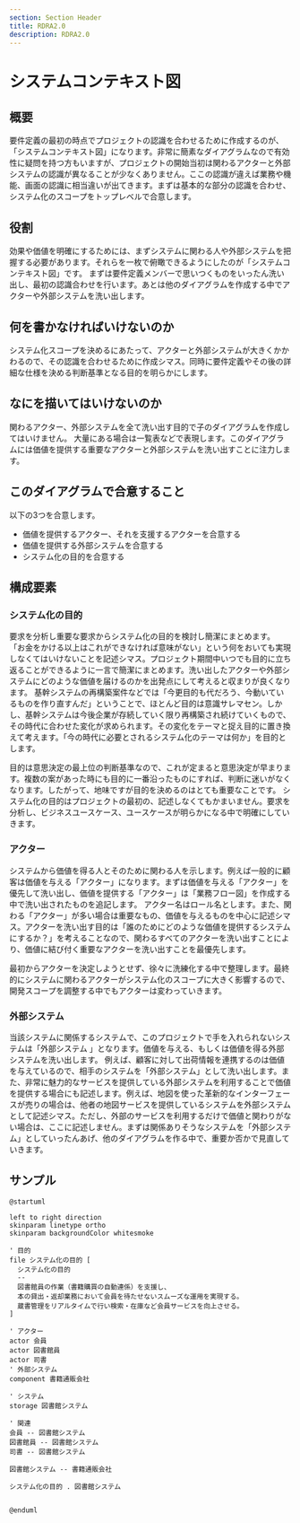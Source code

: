 ```yaml
---
section: Section Header
title: RDRA2.0
description: RDRA2.0
---
```


# システムコンテキスト図


## 概要
要件定義の最初の時点でプロジェクトの認識を合わせるために作成するのが、「システムコンテキスト図」になります。非常に簡素なダイアグラムなので有効性に疑問を持つ方もいますが、プロジェクトの開始当初は関わるアクターと外部システムの認識が異なることが少なくありません。ここの認識が違えば業務や機能、画面の認識に相当違いが出てきます。まずは基本的な部分の認識を合わせ、システム化のスコープをトップレベルで合意します。

## 役割
効果や価値を明確にするためには、まずシステムに関わる人や外部システムを把握する必要があります。それらを一枚で俯瞰できるようにしたのが「システムコンテキスト図」です。
まずは要件定義メンバーで思いつくものをいったん洗い出し、最初の認識合わせを行います。あとは他のダイアグラムを作成する中でアクターや外部システムを洗い出します。


## 何を書かなければいけないのか

システム化スコープを決めるにあたって、アクターと外部システムが大きくかかわるので、その認識を合わせるために作成シマス。同時に要件定義やその後の詳細な仕様を決める判断基準となる目的を明らかにします。

## なにを描いてはいけないのか

関わるアクター、外部システムを全て洗い出す目的で子のダイアグラムを作成してはいけません。
大量にある場合は一覧表などで表現します。このダイアグラムには価値を提供する重要なアクターと外部システムを洗い出すことに注力します。

## このダイアグラムで合意すること
以下の3つを合意します。
- 価値を提供するアクター、それを支援するアクターを合意する
- 価値を提供する外部システムを合意する
- システム化の目的を合意する

## 構成要素

### システム化の目的

要求を分析し重要な要求からシステム化の目的を検討し簡潔にまとめます。
「お金をかける以上はこれができなければ意味がない」という何をおいても実現しなくてはいけないことを記述シマス。プロジェクト期間中いつでも目的に立ち返ることができるように一言で簡潔にまとめます。洗い出したアクターや外部システムにどのような価値を届けるのかを出発点にして考えると収まりが良くなります。
基幹システムの再構築案件などでは「今更目的も代だろう、今動いているものを作り直すんだ」ということで、ほとんど目的は意識サレマセン。しかし、基幹システムは今後企業が存続していく限り再構築され続けていくもので、その時代に合わせた変化が求められます。その変化をテーマと捉え目的に置き換えて考えます。「今の時代に必要とされるシステム化のテーマは何か」を目的とします。

目的は意思決定の最上位の判断基準なので、これが定まると意思決定が早まります。複数の案があった時にも目的に一番沿ったものにすれば、判断に迷いがなくなります。したがって、地味ですが目的を決めるのはとても重要なことです。
システム化の目的はプロジェクトの最初の、記述しなくてもかまいません。要求を分析し、ビジネスユースケース、ユースケースが明らかになる中で明確にしていきます。

### アクター

システムから価値を得る人とそのために関わる人を示します。例えば一般的に顧客は価値を与える「アクター」になります。まずは価値を与える「アクター」を優先して洗い出し、価値を提供する「アクター」は「業務フロー図」を作成する中で洗い出されたものを追記します。
アクター名はロール名とします。また、関わる「アクター」が多い場合は重要なもの、価値を与えるものを中心に記述シマス。アクターを洗い出す目的は「誰のためにどのような価値を提供するシステムにするか？」を考えることなので、関わるすべてのアクターを洗い出すことにより、価値に結び付く重要なアクターを洗い出すことを最優先します。

最初からアクターを決定しようとせず、徐々に洗練化する中で整理します。最終的にシステムに関わるアクターがシステム化のスコープに大きく影響するので、開発スコープを調整する中でもアクターは変わっていきます。


### 外部システム

当該システムに関係するシステムで、このプロジェクトで手を入れられないシステムは「外部システム
」となります。価値を与える、もしくは価値を得る外部システムを洗い出します。
例えば、顧客に対して出荷情報を連携するのは価値を与えているので、相手のシステムを「外部システム」として洗い出します。また、非常に魅力的なサービスを提供している外部システムを利用することで価値を提供する場合にも記述します。例えば、地図を使った革新的なインターフェースが売りの場合は、他者の地図サービスを提供しているシステムを外部システムとして記述シマス。ただし、外部のサービスを利用するだけで価値と関わりがない場合は、ここに記述しません。まずは関係ありそうなシステムを「外部システム」としていったんあげ、他のダイアグラムを作る中で、重要か否かで見直していきます。


## サンプル


```plantuml
@startuml

left to right direction
skinparam linetype ortho
skinparam backgroundColor whitesmoke

' 目的
file システム化の目的 [
  システム化の目的
  --
  図書館員の作業（書籍購買の自動連係）を支援し、
  本の貸出・返却業務において会員を待たせないスムーズな運用を実現する。
  蔵書管理をリアルタイムで行い検索・在庫など会員サービスを向上させる。
]

' アクター
actor 会員
actor 図書館員
actor 司書
' 外部システム
component 書籍通販会社

' システム
storage 図書館システム

' 関連
会員 -- 図書館システム
図書館員 -- 図書館システム
司書 -- 図書館システム

図書館システム -- 書籍通販会社

システム化の目的 . 図書館システム


@enduml
```